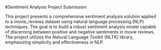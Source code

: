 #Sentiment Analysis Project Submission

This project presents a comprehensive sentiment analysis solution applied to a movie_reviews dataset using natural language processing (NLP) techniques. The goal is to build a robust sentiment analysis model capable of discerning between positive and negative sentiments in movie reviews. The project utilizes the Natural Language Toolkit (NLTK) library, emphasizing simplicity and effectiveness in NLP.
